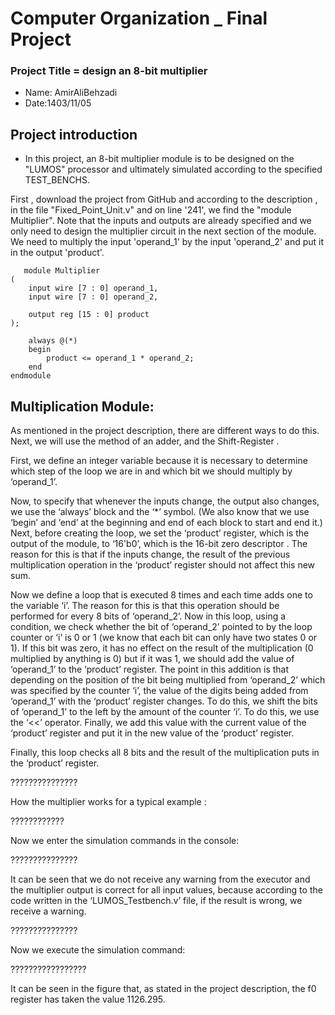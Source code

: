 Computer Organization _ Final Project
==============================================================
### Project Title = design an 8-bit multiplier 
- Name: AmirAliBehzadi
- Date:1403/11/05

## Project introduction

 - In this project, an 8-bit multiplier module is to be designed on the "LUMOS" processor and ultimately simulated according to the specified TEST_BENCHS.

First ,  download the project from GitHub and according to the description , in the file "Fixed_Point_Unit.v" and on line '241', we find the "module Multiplier". Note that the inputs and outputs are already specified and we only need to design the multiplier circuit in the next section of the module. We need to multiply the input 'operand_1' by the input 'operand_2' and put it in the output 'product'.

       module Multiplier
    (
        input wire [7 : 0] operand_1,
        input wire [7 : 0] operand_2,
    
        output reg [15 : 0] product
    );
    
        always @(*)
        begin
            product <= operand_1 * operand_2;
        end
    endmodule

## Multiplication Module:
As mentioned in the project description, there are different ways to do this. Next, we will use the method of an adder, and the Shift-Register .

First, we define an integer variable because it is necessary to determine which step of the loop we are in and which bit we should multiply by ‘operand_1’. 

Now, to specify that whenever the inputs change, the output also changes, we use the ‘always’ block and the ‘*’ symbol. (We also know that we use ‘begin’ and ‘end’ at the beginning and end of each block to start and end it.) Next, before creating the loop, we set the ‘product’ register, which is the output of the module, to ‘16'b0’, which is the 16-bit zero descriptor . The reason for this is that if the inputs change, the result of the previous multiplication operation in the ‘product’ register should not affect this new sum.

 Now we define a loop that is executed 8 times and each time adds one to the variable ‘i’. The reason for this is that this operation should be performed for every 8 bits of ‘operand_2’. Now in this loop, using a condition, we check whether the bit of ‘operand_2’ pointed to by the loop counter or ‘i’ is 0 or 1 (we know that each bit can only have two states 0 or 1). If this bit was zero, it has no effect on the result of the multiplication (0 multiplied by anything is 0) but if it was 1, we should add the value of ‘operand_1’ to the ‘product’ register. 
 The point in this addition is that depending on the position of the bit being multiplied from ‘operand_2’ which was specified by the counter ‘i’, the value of the digits being added from ‘operand_1’ with the ‘product’ register changes. To do this, we shift the bits of ‘operand_1’ to the left by the amount of the counter ‘i’. To do this, we use the ‘<<’ operator. Finally, we add this value with the current value of the ‘product’ register and put it in the new value of the ‘product’ register. 
 
 Finally, this loop checks all 8 bits and the result of the multiplication puts in the ‘product’ register.


???????????????

How the multiplier works for a typical example :   

????????????

Now we enter the simulation commands in the console:

???????????????

It can be seen that we do not receive any warning from the executor and the multiplier output is correct for all input values, because according to the code written in the ‘LUMOS_Testbench.v’ file, if the result is wrong, we receive a warning.

???????????????

Now we execute the simulation command:

?????????????????

It can be seen in the figure that, as stated in the project description, the f0 register has taken the value 1126.295.

